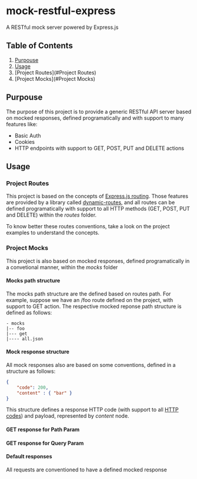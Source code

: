 # mock-restful-express

A RESTful mock server powered by Express.js

## Table of Contents

1. [Purpouse](#Purpouse)
2. [Usage](#Usage)
3. [Project Routes](#Project Routes)
4. [Project Mocks](#Project Mocks)

## Purpouse

The purpose of this project is to provide a generic RESTful API server based on mocked responses, defined programatically and with support to many features like: 

- Basic Auth
- Cookies
- HTTP endpoints with support to GET, POST, PUT and DELETE actions

## Usage

### Project Routes

This project is based on the concepts of [Express.js routing](http://expressjs.com/guide/routing.html). Those features are provided by a library called [dynamic-routes](https://github.com/OneOfOne/dynamic-routes), and all routes can be defined programatically with support to all HTTP methods (GET, POST, PUT and DELETE) within the *routes* folder.

To know better these routes conventions, take a look on the project examples to understand the concepts. 

### Project Mocks

This project is also based on mocked responses, defined programatically in a convetional manner, within the *mocks* folder

#### Mocks path structure

The mocks path structure are the defined based on routes path. For example, suppose we have an /foo route defined on the project, with support to GET action. The respective mocked reponse path structure is defined as follows:

```
- mocks
|-- foo
|--- get
|---- all.json
```

#### Mock response structure

All mock responses also are based on some conventions, defined in a structure as follows:

```json
{
	"code": 200,
	"content" : { "bar" }
}
```

This structure defines a response HTTP code (with support to all [HTTP codes](http://en.wikipedia.org/wiki/List_of_HTTP_status_codes)) and payload, represented by *content* node.

#### GET response for Path Param

#### GET response for Query Param

#### Default responses

All requests are conventioned to have a defined mocked response

